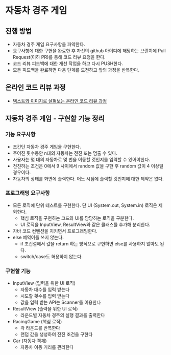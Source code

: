# 자동차 경주 게임
## 진행 방법
* 자동차 경주 게임 요구사항을 파악한다.
* 요구사항에 대한 구현을 완료한 후 자신의 github 아이디에 해당하는 브랜치에 Pull Request(이하 PR)를 통해 코드 리뷰 요청을 한다.
* 코드 리뷰 피드백에 대한 개선 작업을 하고 다시 PUSH한다.
* 모든 피드백을 완료하면 다음 단계를 도전하고 앞의 과정을 반복한다.

## 온라인 코드 리뷰 과정
* [텍스트와 이미지로 살펴보는 온라인 코드 리뷰 과정](https://github.com/next-step/nextstep-docs/tree/master/codereview)

## 자동차 경주 게임 - 구현할 기능 정리
### 기능 요구사항
- 초간단 자동차 경주 게임을 구현한다.
- 주어진 횟수동안 n대의 자동차는 전진 또는 멈출 수 있다.
- 사용자는 몇 대의 자동차로 몇 번을 이동할 것인지를 입력할 수 있어야한다.
- 전진하는 조건은 0에서 9 사이에서 random 값을 구한 후 random 값이 4 이상일 경우이다.
- 자동차의 상태를 화면에 출력한다. 어느 시점에 출력할 것인지에 대한 제약은 없다.

### 프로그래밍 요구사항
- 모든 로직에 단위 테스트를 구현한다. 단 UI (System.out, System.in) 로직은 제외한다.
    - 핵심 로직을 구현하는 코드와 UI를 담당하는 로직을 구분한다.
    - UI 로직을 InputView, ResultView와 같은 클래스를 추가해 분리한다.
- 자바 코드 컨벤션을 지키면서 프로그래밍한다.
- else 예약어를 쓰지 않는다.
    - if 조건절에서 값을 return 하는 방식으로 구현하면 else를 사용하지 않아도 된다.
    - switch/case도 허용하지 않는다.
    
### 구현할 기능
- InputView (입력을 위한 UI 로직)
    - 자동차 대수를 입력 받는다
    - 시도할 횟수를 입력 받는다
    - 값을 입력 받는 API는 Scanner를 이용한다
- ResultView (출력을 위한 UI 로직)
    - 라운드별 자동차 경주의 실행 결과를 출력한다
- RacingGame (핵심 로직)
    - 각 라운드를 반복한다
    - 랜덤 값을 생성하여 전진 조건을 구한다
- Car (자동차 객체)
    - 자동차 이동 거리를 관리한다